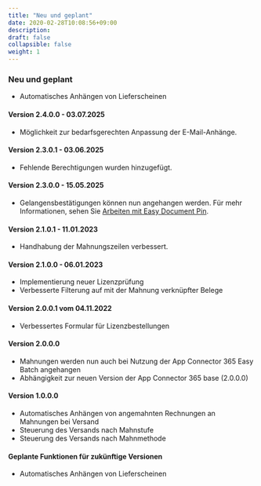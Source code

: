 ```yaml
---
title: "Neu und geplant"
date: 2020-02-28T10:08:56+09:00
description: 
draft: false
collapsible: false
weight: 1
---
```


### Neu und geplant
- Automatisches Anhängen von Lieferscheinen

#### Version 2.4.0.0 - 03.07.2025
- Möglichkeit zur bedarfsgerechten Anpassung der E-Mail-Anhänge.

#### Version 2.3.0.1 - 03.06.2025
- Fehlende Berechtigungen wurden hinzugefügt.

#### Version 2.3.0.0 - 15.05.2025
- Gelangensbestätigungen können nun angehangen werden. Für mehr Informationen, sehen Sie [Arbeiten mit Easy Document Pin](de-de/apps/easy-document-pin/working-with-edp/).

#### Version 2.1.0.1 - 11.01.2023
- Handhabung der Mahnungszeilen verbessert.

#### Version 2.1.0.0 - 06.01.2023
- Implementierung neuer Lizenzprüfung
- Verbesserte Filterung auf mit der Mahnung verknüpfter Belege

#### Version 2.0.0.1 vom 04.11.2022
 - Verbessertes Formular für Lizenzbestellungen

#### Version 2.0.0.0
- Mahnungen werden nun auch bei Nutzung der App Connector 365 Easy Batch angehangen
- Abhängigkeit zur neuen Version der App Connector 365 base (2.0.0.0)

#### Version 1.0.0.0
- Automatisches Anhängen von angemahnten Rechnungen an Mahnungen bei Versand
- Steuerung des Versands nach Mahnstufe
- Steuerung des Versands nach Mahnmethode

#### Geplante Funktionen für zukünftige Versionen
- Automatisches Anhängen von Lieferscheinen